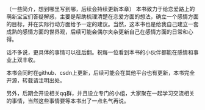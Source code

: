 （一些简介，想到哪里写到哪，后续会持续更新本章）
本书致力于给恋爱路上的萌新宝宝们答疑解惑，主要是帮助梳理清楚在恋爱方面的想法，确立一个感情方面的目标，并在实际行动方面给予一定的建议。当然，这本书也是给我自己建立一套成熟的感情方面的世界观，后续可能会偶尔夹杂更新自己在感情方面的日常和心得。

话不多说，更具体的事情可以往后翻。祝每一位看到本书的小伙伴都能在感情和事业上双丰收。

本书会同时在github、csdn上更新，后续可能会在其他平台也有更新，本书完全开源，转载请注明出处。

另外，后期会开设相关qq群，并且设立专门的小组，大家聚在一起学习交流相关的事情，当然这些事情要等本书出了一点名气再说。
